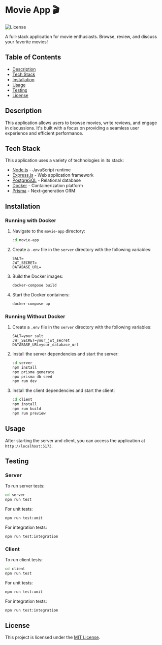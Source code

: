 # Movie App 🎬

![License](https://img.shields.io/badge/license-MIT-blue.svg)

A full-stack application for movie enthusiasts. Browse, review, and discuss your favorite movies!

## Table of Contents

- [Description](#description)
- [Tech Stack](#tech-stack)
- [Installation](#installation)
- [Usage](#usage)
- [Testing](#testing)
- [License](#license)

## Description

This application allows users to browse movies, write reviews, and engage in discussions. It's built with a focus on providing a seamless user experience and efficient performance.

## Tech Stack

This application uses a variety of technologies in its stack:

- [Node.js](https://nodejs.org/) - JavaScript runtime
- [Express.js](https://expressjs.com/) - Web application framework
- [PostgreSQL](https://www.postgresql.org/) - Relational database
- [Docker](https://www.docker.com/) - Containerization platform
- [Prisma](https://www.prisma.io/) - Next-generation ORM

## Installation

### Running with Docker

1. Navigate to the `movie-app` directory:

   ```bash
   cd movie-app
   ```
2. Create a `.env` file in the `server` directory with the following variables:

   ```env
   SALT=
   JWT_SECRET=
   DATABASE_URL=
   ```
3. Build the Docker images:

   ```bash
   docker-compose build
   ```

4. Start the Docker containers:

   ```bash
   docker-compose up
   ```

### Running Without Docker

1. Create a `.env` file in the `server` directory with the following variables:

   ```env
   SALT=your_salt
   JWT_SECRET=your_jwt_secret
   DATABASE_URL=your_database_url
   ```

2. Install the server dependencies and start the server:

   ```bash
   cd server
   npm install
   npx prisma generate
   npx prisma db seed
   npm run dev
   ```

3. Install the client dependencies and start the client:

   ```bash
   cd client
   npm install
   npm run build
   npm run preview
   ```

## Usage

After starting the server and client, you can access the application at `http://localhost:5173`.

## Testing

### Server

To run server tests:

```bash
cd server
npm run test
```

For unit tests:

```bash
npm run test:unit
```

For integration tests:

```bash
npm run test:integration
```

### Client

To run client tests:

```bash
cd client
npm run test
```

For unit tests:

```bash
npm run test:unit
```

For integration tests:

```bash
npm run test:integration
```

## License

This project is licensed under the [MIT License](LICENSE).
